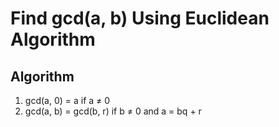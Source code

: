 # Find gcd(a, b) Using Euclidean Algorithm

## Algorithm

1. gcd(a, 0) = a if a ≠ 0
1. gcd(a, b) = gcd(b, r) if b ≠ 0 and a = bq + r